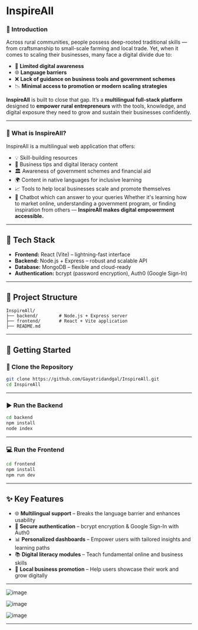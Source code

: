 #  InspireAll




### 🧭 Introduction

Across rural communities, people possess deep-rooted traditional skills — from craftsmanship to small-scale farming and local trade. Yet, when it comes to scaling their businesses, many face a digital divide due to:

* 📵 **Limited digital awareness**
* 🌐 **Language barriers**
* ❌ **Lack of guidance on business tools and government schemes**
* 📉 **Minimal access to promotion or modern scaling strategies**

**InspireAll** is built to close that gap.
It’s a **multilingual full-stack platform** designed to **empower rural entrepreneurs** with the tools, knowledge, and digital exposure they need to grow and sustain their businesses confidently.

---

### 🌟 What is InspireAll?

InspireAll is a multilingual web application that offers:

* 💡 Skill-building resources
* 🧰 Business tips and digital literacy content
* 🏛️ Awareness of government schemes and financial aid
* 🌍 Content in native languages for inclusive learning
* 📈 Tools to help local businesses scale and promote themselves
* 🧰 Chatbot which can answer to your queries
Whether it's learning how to market online, understanding a government program, or finding inspiration from others — **InspireAll makes digital empowerment accessible.**

---

## 🚀 Tech Stack

* **Frontend:** React (Vite) – lightning-fast interface
* **Backend:** Node.js + Express – robust and scalable API
* **Database:** MongoDB – flexible and cloud-ready
* **Authentication:** bcrypt (password encryption), Auth0 (Google Sign-In)

---

## 📁 Project Structure

```
InspireAll/
├── backend/        # Node.js + Express server
├── frontend/       # React + Vite application
├── README.md
```

---

## 🔧 Getting Started

### 🔄 Clone the Repository

```bash
git clone https://github.com/Gayatridandgal/InspireAll.git
cd InspireAll
```

---

### ▶️ Run the Backend

```bash
cd backend
npm install
node index
```

---

### 💻 Run the Frontend

```bash
cd frontend
npm install
npm run dev
```

---

## ✨ Key Features

* 🌐 **Multilingual support** – Breaks the language barrier and enhances usability
* 🔐 **Secure authentication** – bcrypt encryption & Google Sign-In with Auth0
* 📊 **Personalized dashboards** – Empower users with tailored insights and learning paths
* 📚 **Digital literacy modules** – Teach fundamental online and business skills
* 🏡 **Local business promotion** – Help users showcase their work and grow digitally

---

![image](https://github.com/user-attachments/assets/aa458fed-5dba-4123-9ff0-da6cffe70394)

![image](https://github.com/user-attachments/assets/ccdcbba2-5561-458d-838c-85165fd76dc5)

![image](https://github.com/user-attachments/assets/eadb6be1-dd9e-4143-96a8-5f05dbc41fd9)

---

